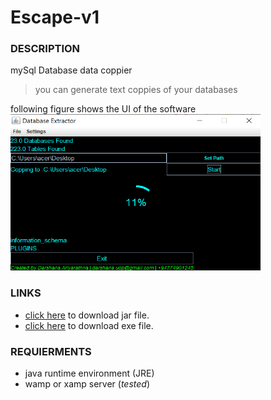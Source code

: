 # Escape-v1

### DESCRIPTION

mySql Database data coppier
>you can generate text coppies of your databases

following figure shows the UI of the software <br>
<img src = "https://github.com/DarshanaUOP/Escape-v1/raw/master/out/Screenshot.png" height = 250 width = 400>

### LINKS
* [click here](https://github.com/DarshanaUOP/Escape-v1/raw/master/out/artifacts/DataBaseHelper_jar/dbGetAllData.jar) to download jar file.
* [click here](https://github.com/DarshanaUOP/Escape-v1/raw/master/out/artifacts/DataBaseHelper_jar/escape.exe) to download exe file.

### REQUIERMENTS 
* java runtime environment (JRE)
* wamp or xamp server (_tested_)

